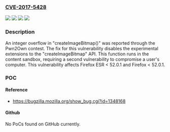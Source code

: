### [CVE-2017-5428](https://cve.mitre.org/cgi-bin/cvename.cgi?name=CVE-2017-5428)
![](https://img.shields.io/static/v1?label=Product&message=Firefox%20ESR&color=blue)
![](https://img.shields.io/static/v1?label=Product&message=Firefox&color=blue)
![](https://img.shields.io/static/v1?label=Version&message=%3C%2052.0.1%20&color=brighgreen)
![](https://img.shields.io/static/v1?label=Vulnerability&message=integer%20overflow%20in%20createImageBitmap()&color=brighgreen)

### Description

An integer overflow in "createImageBitmap()" was reported through the Pwn2Own contest. The fix for this vulnerability disables the experimental extensions to the "createImageBitmap" API. This function runs in the content sandbox, requiring a second vulnerability to compromise a user's computer. This vulnerability affects Firefox ESR < 52.0.1 and Firefox < 52.0.1.

### POC

#### Reference
- https://bugzilla.mozilla.org/show_bug.cgi?id=1348168

#### Github
No PoCs found on GitHub currently.

